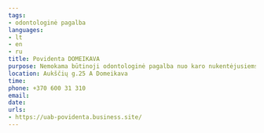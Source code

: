 ```yaml
---
tags:
- odontologinė pagalba
languages:
- lt
- en
- ru
title: Povidenta DOMEIKAVA
purpose: Nemokama būtinoji odontologinė pagalba nuo karo nukentėjusiems vaikams ir suaugusiesiems. 
location: Aukščių g.25 A Domeikava
time: 
phone: +370 600 31 310
email: 
date: 
urls:
- https://uab-povidenta.business.site/
---
```

